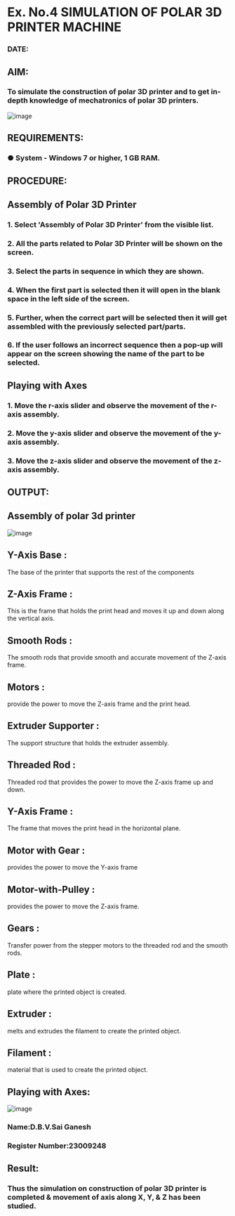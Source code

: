 # Ex. No.4 SIMULATION OF POLAR 3D PRINTER MACHINE

### DATE: 

## AIM:
### To simulate the construction of polar 3D printer and to get in-depth knowledge of mechatronics of polar 3D printers.

![image](https://github.com/Sellakumar1987/Ex.-No.-4---SIMULATION-OF-POLAR-3D-PRINTER-MACHINE/assets/113594316/b551f195-9877-49a2-99bb-a9efcfb3381a)

## REQUIREMENTS:
### ●	System - Windows 7 or higher, 1 GB RAM.

## PROCEDURE:

## Assembly of Polar 3D Printer
### 1.	Select 'Assembly of Polar 3D Printer' from the visible list.
### 2.	All the parts related to Polar 3D Printer will be shown on the screen.
### 3.	Select the parts in sequence in which they are shown.
### 4.	When the first part is selected then it will open in the blank space in the left side of the screen.
### 5.	Further, when the correct part will be selected then it will get assembled with the previously selected part/parts.
### 6.	If the user follows an incorrect sequence then a pop-up will appear on the screen showing the name of the part to be selected.

## Playing with Axes
### 1.	Move the r-axis slider and observe the movement of the r-axis assembly.
### 2.	Move the y-axis slider and observe the movement of the y-axis assembly.
### 3.	Move the z-axis slider and observe the movement of the z-axis assembly.

## OUTPUT:
## Assembly of polar 3d printer

![image](https://github.com/saiganesh2006/Ex.-No.-4---SIMULATION-OF-POLAR-3D-PRINTER-MACHINE/assets/145742342/5fbe9340-7cfc-47aa-aa1d-0baa1464c9fa)

## Y-Axis Base :
The base of the printer that supports the rest of the components

## Z-Axis Frame :
This is the frame that holds the print head and moves it up and down along the vertical axis.

## Smooth Rods :
The smooth rods that provide smooth and accurate movement of the Z-axis frame.

## Motors :
provide the power to move the Z-axis frame and the print head.

## Extruder Supporter :
The support structure that holds the extruder assembly.

## Threaded Rod :
Threaded rod that provides the power to move the Z-axis frame up and down.

## Y-Axis Frame :
The frame that moves the print head in the horizontal plane.

## Motor with Gear :
provides the power to move the Y-axis frame

## Motor-with-Pulley :
provides the power to move the Z-axis frame.

## Gears :
Transfer power from the stepper motors to the threaded rod and the smooth rods.

## Plate :
plate where the printed object is created.
## Extruder :
melts and extrudes the filament to create the printed object.

## Filament :
material that is used to create the printed object.

## Playing with Axes:
![image](https://github.com/saiganesh2006/Ex.-No.-4---SIMULATION-OF-POLAR-3D-PRINTER-MACHINE/assets/145742342/9c94b01e-a200-417e-84ac-1e10e69abaab)

### Name:D.B.V.Sai Ganesh
### Register Number:23009248

## Result: 
### Thus the simulation on construction of polar 3D printer is completed & movement of axis along X, Y, & Z has been studied.
